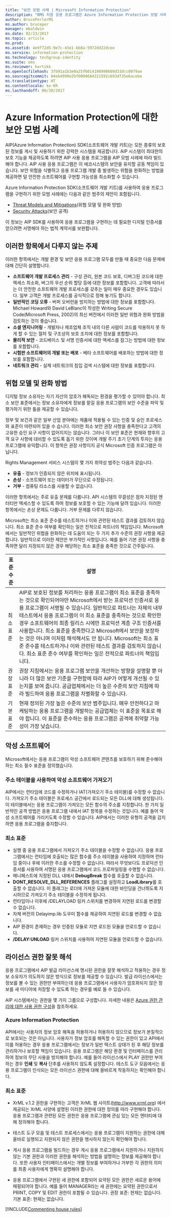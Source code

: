 ```yaml
---
title: "보안 모범 사례 | Microsoft Information Protection"
description: "RMS 지원 응용 프로그램은 Azure Information Protection 모범 사례를 사용하여 빌드하면 가장 효율적입니다."
author: BrucePerlerMS
ms.author: bruceper
manager: mbaldwin
ms.date: 02/23/2017
ms.topic: article
ms.prod: 
ms.assetid: 4e9f72d5-9e7c-43e1-bb8a-5972dd22dcee
ms.service: information-protection
ms.technology: techgroup-identity
ms.suite: ems
ms.reviewer: kartikk
ms.openlocfilehash: 37b91a1b3e0a25f6014198998609d33dcc0979ae
ms.sourcegitcommit: 04eb4990e2bf0004684221592cb93df35e6acebe
ms.translationtype: HT
ms.contentlocale: ko-KR
ms.lasthandoff: 06/30/2017
---
```

# <a name="security-best-practices-for-azure-information-protection"></a>Azure Information Protection에 대한 보안 모범 사례

AIP(Azure Information Protection) SDK(소프트웨어 개발 키트)는 모든 종류의 보호된 정보를 게시 및 사용하기 위한 강력한 시스템을 제공합니다. AIP 시스템이 최대한의 보호 기능을 제공하도록 하려면 AIP 사용 응용 프로그램을 AIP 모범 사례에 따라 빌드해야 합니다. AIP 사용 응용 프로그램은 이 에코시스템의 보안을 유지할 공동 책임이 있습니다. 보안 위험을 식별하고 응용 프로그램 개발 중 발생하는 위험을 완화하는 방법을 제공하면 덜 안전한 소프트웨어를 구현할 가능성을 최소화할 수 있습니다.

Azure Information Protection SDK(소프트웨어 개발 키트)를 사용하여 응용 프로그램을 구현하기 위한 모범 사례에는 다음과 같은 범주의 제안이 포함됩니다.
- [Threat Models and Mitigations](https://msdn.microsoft.com/en-us/library/aa362751.aspx)(위협 모델 및 완화 방법)
- [Security Attacks](https://msdn.microsoft.com/en-us/library/aa362736.aspx)(보안 공격)

이 정보는 AIP SDK를 사용하여 응용 프로그램을 구현하는 데 필요한 디지털 인증서를 얻으려면 서명해야 하는 법적 계약서를 보완합니다.

## <a name="subjects-not-covered-in-these-topics"></a>이러한 항목에서 다루지 않는 주제
이러한 항목에서는 개발 환경 및 보안 응용 프로그램 모두를 만들 때 중요한 다음 문제에 대해 간단히 설명합니다.
- **소프트웨어 개발 프로세스 관리** - 구성 관리, 원본 코드 보호, 디버그된 코드에 대한 액세스 최소화, 버그의 우선 순위 할당 등에 대한 정보를 포함합니다. 고객에 따라서는 더 안전한 소프트웨어 개발 프로세스를 갖추는 일이 매우 중요한 경우도 있습니다. 일부 고객은 개발 프로세스를 공식적으로 정해 놓기도 합니다.
- **일반적인 코딩 오류** - 버퍼 오버런을 방지하는 방법에 대한 정보를 포함합니다. Michael Howard와 David LeBlanc이 작성한 Writing Secure Code(Microsoft Press, 2002)의 최신 버전에서 이러한 일반 위협과 완화 방법을 검토하는 것이 좋습니다.
- **소셜 엔지니어링** - 개발자나 제조업체 조직 내의 다른 사람이 코드를 악용하지 못 하게 할 수 있는 절차 및 구조상의 보호 조치에 대한 정보를 포함합니다.
- **물리적 보안** - 코드베이스 및 서명 인증서에 대한 액세스를 잠그는 방법에 대한 정보를 포함합니다.
- **시험판 소프트웨어의 개발 또는 배포** - 베타 소프트웨어를 배포하는 방법에 대한 정보를 포함합니다.
- **네트워크 관리** - 실제 네트워크의 침입 검색 시스템에 대한 정보를 포함합니다.

## <a name="threat-models-and-mitigations"></a>위협 모델 및 완화 방법
디지털 정보 소유자는 자기 자산의 암호가 해독되는 환경을 평가할 수 있어야 합니다. 최소 보안 표준에서는 정보 소유자에게 정보를 맡길 응용 프로그램의 보안 수준을 파악 및 평가하기 위한 틀을 제공할 수 있습니다.

정부 및 보건과 같은 일부 산업 분야에는 제품에 적용될 수 있는 인증 및 승인 프로세스와 표준이 마련되어 있을 수 습니다. 이러한 최소 보안 권장 사항을 충족한다고 고객의 고유한 승인 요구 사항이 없어지지는 않습니다. 그러나 이 보안 표준은 현재와 향후의 고객 요구 사항에 대비할 수 있도록 돕기 위한 것이며 개발 주기 초기 단계의 투자는 응용 프로그램에 유익합니다. 이 항목은 권장 사항이지 공식 Microsoft 인증 프로그램은 아닙니다.

Rights Management 서비스 시스템의 몇 가지 취약성 범주는 다음과 같습니다.
- **유출** - 정보가 인증되지 않은 위치에 표시됩니다.
- **손상** - 소프트웨어 또는 데이터가 무단으로 수정됩니다.
- **거부** - 컴퓨팅 리소스를 사용할 수 없습니다.

이러한 항목에서는 주로 유출 문제를 다룹니다. API 시스템의 무결성은 점차 지정된 엔터티만 액세스할 수 있도록 하여 정보를 보호할 수 있는 기능에 달려 있습니다. 이러한 항목에서는 손상 문제도 다룹니다. 거부 문제를 다루지 않습니다.

Microsoft는 최소 표준 준수를 테스트하거나 이와 관련된 테스트 결과를 검토하지 않습니다. 최소 표준 준수 여부를 확인하는 일은 전적으로 파트너의 책임입니다. Microsoft에서는 일반적인 위협을 완화하는 데 도움이 되는 두 가지 추가 수준의 권장 사항을 제공합니다. 일반적으로 이러한 제안은 부가적인 사항입니다. 예를 들어 기본 권장 사항을 충족하면 달리 지정되지 않은 경우 해당하는 최소 표준을 충족한 것으로 간주됩니다.

|표준 수준|    설명|
|---|---|
|최소 표준|  AIP로 보호된 정보를 처리하는 응용 프로그램이 최소 표준을 충족하는 것으로 확인되어야만 Microsoft에서 받는 프로덕션 인증서로 응용 프로그램이 서명될 수 있습니다. 일반적으로 파트너는 자체의 내부 테스트에서 응용 프로그램이 이 최소 표준을 충족하는 것으로 확인한 경우 소프트웨어의 최종 릴리스 시에만 프로덕션 계층 구조 인증서를 사용합니다. 최소 표준을 충족한다고 Microsoft에서 보안을 보장하는 것은 아니며 이처럼 해석해서도 안 됩니다. Microsoft는 최소 표준 준수를 테스트하거나 이와 관련된 테스트 결과를 검토하지 않습니다. 최소 표준 준수 여부를 확인하는 일은 전적으로 파트너의 책임입니다.|
|권장 표준|  권장 지침에서는 응용 프로그램 보안을 개선하는 방향을 설명할 뿐 아니라 더 많은 보안 기준을 구현함에 따라 AIP가 어떻게 개선될 수 있는지를 보여 줍니다. 공급업체에서는 더 높은 수준의 보안 지침에 따라 빌드하여 응용 프로그램을 차별화할 수 있습니다.|
|기본 표준|    현재 정의된 가장 높은 수준의 보안 범주입니다. 매우 안전하다고 마케팅하는 응용 프로그램을 개발하는 공급업체는 이 표준을 목표로 해야 합니다. 이 표준을 준수하는 응용 프로그램은 공격에 취약할 가능성이 가장 낮습니다.|




## <a name="malicious-software"></a>악성 소프트웨어
Microsoft에서는 응용 프로그램이 악성 소프트웨어 콘텐츠를 보호하기 위해 준수해야 하는 최소 필수 표준을 정의했습니다.

### <a name="importing-malicious-software-by-using-address-tables"></a>주소 테이블을 사용하여 악성 소프트웨어 가져오기
AIP에서는 런타임에 코드를 수정하거나 IAT(가져오기 주소 테이블)를 수정할 수 없습니다. 가져오기 주소 테이블은 프로세스 공간에서 로드되는 모든 DLL에 대해 생성됩니다. 이 테이블에서는 응용 프로그램이 가져오는 모든 함수의 주소를 지정합니다. 한 가지 일반적인 공격 방법은 응용 프로그램 내에서 IAT 항목을 수정하는 것입니다. 예를 들어 악성 소프트웨어를 가리키도록 수정할 수 있습니다. AIP에서는 이러한 유형의 공격을 감지하면 응용 프로그램을 중지합니다.

### <a name="minimum-standard"></a>최소 표준
- 실행 중 응용 프로그램에서 가져오기 주소 테이블을 수정할 수 없습니다. 응용 프로그램에서는 런타임에 호출되는 많은 함수를 주소 테이블을 사용하여 지정하며 런타임 중이나 후에 이러한 주소를 수정할 수 없습니다. 따라서 무엇보다도 프로덕션 인증서를 사용하여 서명된 응용 프로그램에서 코드 프로파일링을 수행할 수 없습니다.
- 매니페스트에 지정된 DLL 내에서 **DebugBreak** 함수를 호출할 수 없습니다.
- **DONT_RESOLVE_DLL_REFERENCES** 플래그를 설정하고 **LoadLibrary**를 호출할 수 없습니다. 이 플래그는 로더에 가져온 모듈에 대한 바인딩을 건너뛰도록 지시하므로 가져오기 주소 테이블을 수정하게 됩니다.
- 런타임이나 이후에 /DELAYLOAD 링커 스위치를 변경하여 지연된 로드를 변경할 수 없습니다.
- 자체 버전의 Delayimp.lib 도우미 함수를 제공하여 지연된 로드를 변경할 수 없습니다.
- AIP 환경이 존재하는 경우 인증된 모듈로 지연 로드된 모듈을 언로드할 수 없습니다.
- **/DELAY:UNLOAD** 링커 스위치를 사용하여 지연된 모듈을 언로드할 수 없습니다.


## <a name="incorrectly-interpreting-license-rights"></a>라이선스 권한 잘못 해석

응용 프로그램에서 AIP 발급 라이선스에 명시된 권한을 잘못 해석하고 적용하는 경우 정보 소유자가 의도하지 않은 방식으로 정보를 제공할 수 있습니다. 발급 라이선스에서는 정보를 볼 수 있는 권한만 부여하는데 응용 프로그램에서 사용자가 암호화되지 않은 정보를 새 미디어에 저장할 수 있도록 하는 경우를 예로 들 수 있습니다.

AIP 시스템에서는 권한을 몇 가지 그룹으로 구성합니다. 자세한 내용은 [Azure 권한 관리에 대한 사용 권한 구성](../deploy-use/configure-usage-rights.md)을 참조하세요.

### <a name="azure-information-protection"></a>Azure Information Protection  
API에서는 사용자의 정보 암호 해독을 허용하거나 허용하지 않으므로 정보가 본질적으로 보호되는 것은 아닙니다. 사용자가 정보 암호를 해독할 수 있는 권한이 있고 API에서 이를 허용하는 경우 응용 프로그램에서는 정보가 일반 텍스트 상태가 된 후 해당 정보를 관리하거나 보호할 책임이 있습니다. 응용 프로그램은 해당 환경 및 인터페이스를 관리하여 정보의 무단 사용을 방지해야 합니다. 예를 들어 라이선스에서 PLAY 권한만 부여하는 경우 **인쇄** 및 **복사** 단추를 사용하지 않도록 설정합니다. 테스트 도구 모음에서는 응용 프로그램이 인식되는 모든 라이선스 권한에 대해 올바르게 작동하지는 확인해야 합니다.

### <a name="minimum-standard"></a>최소 표준
- XrML v.1.2 권한을 구현하는 고객은 XrML 웹 사이트(http://www.xrml.org) 에서 제공되는 XrML 사양에 설명된 이러한 권한에 대한 정의를 따라 구현해야 합니다. 응용 프로그램과 관련된 모든 권한은 응용 프로그램에 관심 있는 모든 엔터티에 대해 정의해야 합니다.
- 테스트 도구 모음 및 테스트 프로세스에서는 응용 프로그램이 지원하는 권한에 대해 올바로 실행되고 지원되지 않은 권한을 행사하지 않는지 확인해야 합니다.
- 게시 응용 프로그램을 빌드하는 경우 게시 응용 프로그램에서 지원하거나 지원하지 않는 기본 권한과 이러한 권한을 해석하는 방법을 설명하는 정보를 제공해야 합니다. 또한 사용자 인터페이스에서는 개별 정보를 부여하거나 거부한 각 권한의 의미를 최종 사용자에게 명확히 설명해야 합니다.

- 응용 프로그램에서 구현된 새 권한에 포함되어 요약된 모든 권한은 새로운 용어에 매핑되어야 합니다. 예를 들어 MANAGER라는 새 권한에는 요약된 권한으로서 PRINT, COPY 및 EDIT 권한이 포함될 수 있습니다.
권장 표준: 현재는 없습니다.
기본 표준: 현재는 없습니다.

[!INCLUDE[Commenting house rules](../includes/houserules.md)]